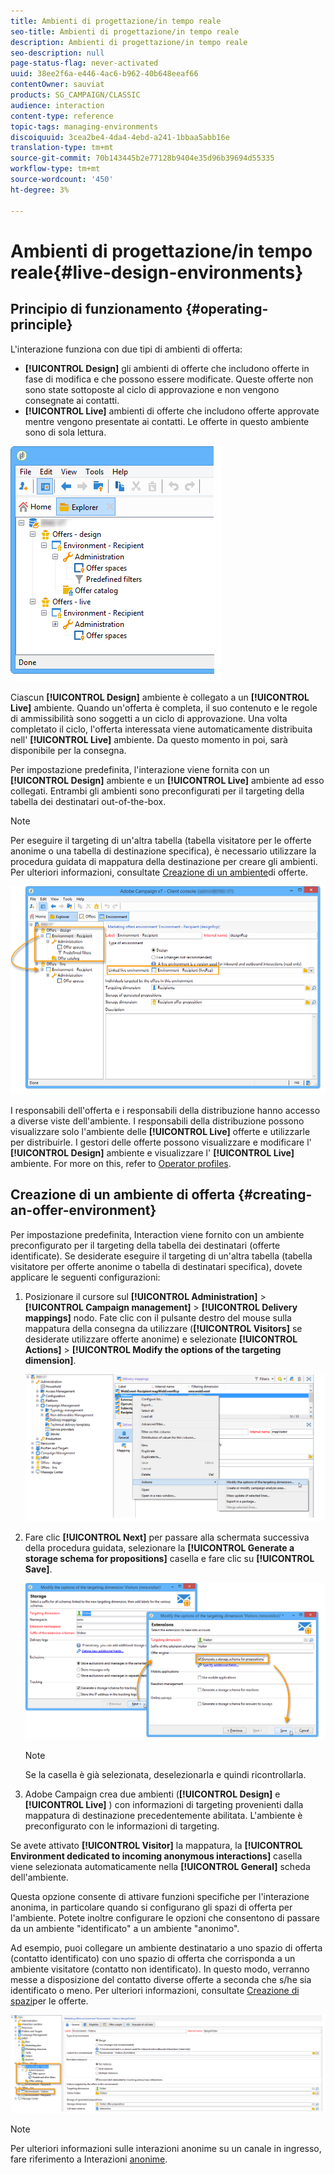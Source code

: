 ```yaml
---
title: Ambienti di progettazione/in tempo reale
seo-title: Ambienti di progettazione/in tempo reale
description: Ambienti di progettazione/in tempo reale
seo-description: null
page-status-flag: never-activated
uuid: 38ee2f6a-e446-4ac6-b962-40b648eeaf66
contentOwner: sauviat
products: SG_CAMPAIGN/CLASSIC
audience: interaction
content-type: reference
topic-tags: managing-environments
discoiquuid: 3cea2be4-4da4-4ebd-a241-1bbaa5abb16e
translation-type: tm+mt
source-git-commit: 70b143445b2e77128b9404e35d96b39694d55335
workflow-type: tm+mt
source-wordcount: '450'
ht-degree: 3%

---
```



# Ambienti di progettazione/in tempo reale{#live-design-environments}

## Principio di funzionamento {#operating-principle}

L&#39;interazione funziona con due tipi di ambienti di offerta:

* **[!UICONTROL Design]** gli ambienti di offerte che includono offerte in fase di modifica e che possono essere modificate. Queste offerte non sono state sottoposte al ciclo di approvazione e non vengono consegnate ai contatti.
* **[!UICONTROL Live]** ambienti di offerte che includono offerte approvate mentre vengono presentate ai contatti. Le offerte in questo ambiente sono di sola lettura.

![](assets/offer_environments_overview_001.png)

Ciascun **[!UICONTROL Design]** ambiente è collegato a un **[!UICONTROL Live]** ambiente. Quando un&#39;offerta è completa, il suo contenuto e le regole di ammissibilità sono soggetti a un ciclo di approvazione. Una volta completato il ciclo, l&#39;offerta interessata viene automaticamente distribuita nell&#39; **[!UICONTROL Live]** ambiente. Da questo momento in poi, sarà disponibile per la consegna.

Per impostazione predefinita, l&#39;interazione viene fornita con un **[!UICONTROL Design]** ambiente e un **[!UICONTROL Live]** ambiente ad esso collegati. Entrambi gli ambienti sono preconfigurati per il targeting della tabella dei destinatari out-of-the-box.

>[!NOTE]
>
>Per eseguire il targeting di un&#39;altra tabella (tabella visitatore per le offerte anonime o una tabella di destinazione specifica), è necessario utilizzare la procedura guidata di mappatura della destinazione per creare gli ambienti. Per ulteriori informazioni, consultate [Creazione di un ambiente](#creating-an-offer-environment)di offerte.

![](assets/offer_environments_overview_002.png)

I responsabili dell&#39;offerta e i responsabili della distribuzione hanno accesso a diverse viste dell&#39;ambiente. I responsabili della distribuzione possono visualizzare solo l&#39;ambiente delle **[!UICONTROL Live]** offerte e utilizzarle per distribuirle. I gestori delle offerte possono visualizzare e modificare l&#39; **[!UICONTROL Design]** ambiente e visualizzare l&#39; **[!UICONTROL Live]** ambiente. For more on this, refer to [Operator profiles](../../interaction/using/operator-profiles.md).

## Creazione di un ambiente di offerta {#creating-an-offer-environment}

Per impostazione predefinita, Interaction viene fornito con un ambiente preconfigurato per il targeting della tabella dei destinatari (offerte identificate). Se desiderate eseguire il targeting di un&#39;altra tabella (tabella visitatore per offerte anonime o tabella di destinatari specifica), dovete applicare le seguenti configurazioni:

1. Posizionare il cursore sul **[!UICONTROL Administration]** > **[!UICONTROL Campaign management]** > **[!UICONTROL Delivery mappings]** nodo. Fate clic con il pulsante destro del mouse sulla mappatura della consegna da utilizzare (**[!UICONTROL Visitors]** se desiderate utilizzare offerte anonime) e selezionate **[!UICONTROL Actions]** > **[!UICONTROL Modify the options of the targeting dimension]**.

   ![](assets/offer_env_anonymous_001.png)

1. Fare clic **[!UICONTROL Next]** per passare alla schermata successiva della procedura guidata, selezionare la **[!UICONTROL Generate a storage schema for propositions]** casella e fare clic su **[!UICONTROL Save]**.

   ![](assets/offer_env_anonymous_002.png)

   >[!NOTE]
   >
   >Se la casella è già selezionata, deselezionarla e quindi ricontrollarla.

1.  Adobe Campaign crea due ambienti (**[!UICONTROL Design]** e **[!UICONTROL Live]** ) con informazioni di targeting provenienti dalla mappatura di destinazione precedentemente abilitata. L&#39;ambiente è preconfigurato con le informazioni di targeting.

   Se avete attivato **[!UICONTROL Visitor]** la mappatura, la **[!UICONTROL Environment dedicated to incoming anonymous interactions]** casella viene selezionata automaticamente nella **[!UICONTROL General]** scheda dell&#39;ambiente.

   Questa opzione consente di attivare funzioni specifiche per l&#39;interazione anonima, in particolare quando si configurano gli spazi di offerta per l&#39;ambiente. Potete inoltre configurare le opzioni che consentono di passare da un ambiente &quot;identificato&quot; a un ambiente &quot;anonimo&quot;.

   Ad esempio, puoi collegare un ambiente destinatario a uno spazio di offerta (contatto identificato) con uno spazio di offerta che corrisponda a un ambiente visitatore (contatto non identificato). In questo modo, verranno messe a disposizione del contatto diverse offerte a seconda che s/he sia identificato o meno. Per ulteriori informazioni, consultate [Creazione di spazi](../../interaction/using/creating-offer-spaces.md)per le offerte.

   ![](assets/offer_env_anonymous_003.png)

>[!NOTE]
>
>Per ulteriori informazioni sulle interazioni anonime su un canale in ingresso, fare riferimento a Interazioni [anonime](../../interaction/using/anonymous-interactions.md).

